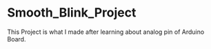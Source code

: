 # Smooth_Blink_Project
This Project is what I made after learning about analog pin of Arduino Board.
